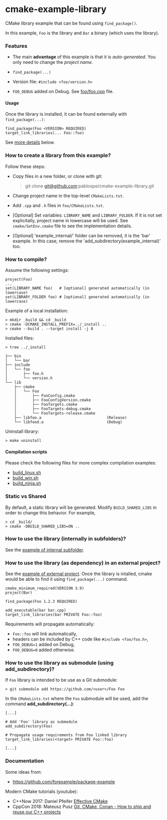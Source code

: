 cmake-example-library
=====================

CMake library example that can be found using `find_package()`.

In this example, `Foo` is the library and `Bar` a binary (which uses the library).


### Features

  * The main **advantage** of this example is that it is _auto-generated_.
    You only need to change the _project name_.

  * `find_package(...)`

  * Version file: `#include <foo/version.h>`

  * `FOO_DEBUG` added on Debug. See [foo/foo.cpp](foo/foo.cpp) file.


#### Usage

Once the library is installed, it can be found externally with `find_package(...)`:

    find_package(Foo <VERSION> REQUIRED)
    target_link_libraries(... Foo::foo)

See [more details](https://github.com/pablospe/cmake-example-library/tree/moderm_cmake#how-to-use-the-library-as-dependency-in-an-external-project) below.


### How to create a library from this example?

Follow these steps:

  * Copy files in a new folder, or clone with git:

    > git clone git@github.com:pablospe/cmake-example-library.git

  * Change project name in the top-level `CMakeLists.txt`.

  * Add `.cpp` and `.h` files in `foo/CMakeLists.txt`.

  * [Optional] Set variables: `LIBRARY_NAME` and `LIBRARY_FOLDER`.
    If it is not set explicitally, project name in lowercase will be used.
    See `cmake/SetEnv.cmake` file to see the implementation details.

  * [Optional] 'example_internal/' folder can be removed, it is the 'bar' example.
    In this case, remove the 'add_subdirectory(example_internal)' too.

### How to compile?

Assume the following settings:

    project(Foo)
    ...
    set(LIBRARY_NAME foo)   # [optional] generated automatically (in lowercase)
    set(LIBRARY_FOLDER foo) # [optional] generated automatically (in lowercase)

Example of a local installation:

    > mkdir _build && cd _build
    > cmake -DCMAKE_INSTALL_PREFIX=../_install ..
    > cmake --build . --target install -j 8

Installed files:

    > tree ../_install

    ├── bin
    │   └── bar
    ├── include
    │   └── foo
    │       ├── foo.h
    │       └── version.h
    └── lib
        ├── cmake
        │   └── Foo
        │       ├── FooConfig.cmake
        │       ├── FooConfigVersion.cmake
        │       ├── FooTargets.cmake
        │       ├── FooTargets-debug.cmake
        │       └── FooTargets-release.cmake
        ├── libfoo.a                             (Release)
        └── libfood.a                            (Debug)

Uninstall library:

    > make uninstall


#### Compilation scripts

Please check the following files for more complex compilation examples:
  - [build_linux.sh](build_linux.sh)
  - [build_win.sh](build_win.sh)
  - [build_ninja.sh](build_ninja.sh)


### Static vs Shared

By default, a static library will be generated. Modify `BUILD_SHARED_LIBS` in
order to change this behavior. For example,

    > cd _build/
    > cmake -DBUILD_SHARED_LIBS=ON ..



### How to use the library (internally in subfolders)?

See the [example of internal subfolder](example_internal/).


### How to use the library (as dependency) in an external project?

See the [example of external project](example_external/).
Once the library is intalled, cmake would be able to find it using `find_package(...)` command.

    cmake_minimum_required(VERSION 3.9)
    project(Bar)

    find_package(Foo 1.2.3 REQUIRED)

    add_executable(bar bar.cpp)
    target_link_libraries(bar PRIVATE Foo::foo)

Requirements will propagate automatically:
  * `Foo::foo` will link automatically,
  * headers can be included by C++ code like `#include <foo/foo.h>`,
  * `FOO_DEBUG=1` added on Debug,
  * `FOO_DEBUG=0` added otherwise.


### How to use the library as submodule (using add_subdirectory)?

If `Foo` library is intended to be use as a Git submodule:

    > git submodule add https://github.com/<user>/Foo Foo

In the `CMakeLists.txt` where the `Foo` submodule will be used,
add the command **add_subdirectory(...)**:

    [...]

    # Add 'Foo' library as submodule
    add_subdirectory(Foo)

    # Propagate usage requirements from Foo linked library
    target_link_libraries(<target> PRIVATE Foo::foo)

    [...]


### Documentation

Some ideas from:
  * https://github.com/forexample/package-example

Modern CMake tutorials (youtube):
  * C++Now 2017: Daniel Pfeifer [Effective CMake](https://www.youtube.com/watch?v=bsXLMQ6WgI)
  * CppCon 2018: Mateusz Pusz [Git, CMake, Conan - How to ship and reuse our C++ projects](https://www.youtube.com/watch?v=S4QSKLXdTtA)